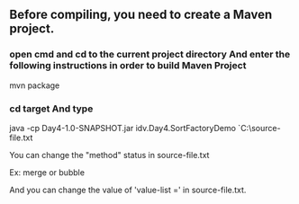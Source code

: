 Before compiling, you need to create a Maven project.
--

### open cmd and cd to the current project directory And enter the following instructions in order to build Maven Project ###
mvn package
 
### cd target  And type ###
java -cp Day4-1.0-SNAPSHOT.jar idv.Day4.SortFactoryDemo `C:\source-file.txt



You can change the "method" status in source-file.txt

Ex: merge or bubble

And you can change the value of 'value-list =' in source-file.txt.

